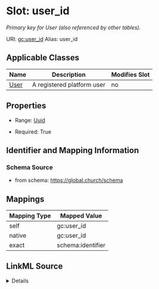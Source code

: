 

# Slot: user_id 


_Primary key for User (also referenced by other tables)._





URI: [gc:user_id](https://global.church/schema/user_id)
Alias: user_id

<!-- no inheritance hierarchy -->





## Applicable Classes

| Name | Description | Modifies Slot |
| --- | --- | --- |
| [User](User.md) | A registered platform user |  no  |






## Properties

* Range: [Uuid](Uuid.md)

* Required: True




## Identifier and Mapping Information






### Schema Source


* from schema: https://global.church/schema




## Mappings

| Mapping Type | Mapped Value |
| ---  | ---  |
| self | gc:user_id |
| native | gc:user_id |
| exact | schema:identifier |




## LinkML Source

<details>
```yaml
name: user_id
description: Primary key for User (also referenced by other tables).
from_schema: https://global.church/schema
exact_mappings:
- schema:identifier
rank: 1000
identifier: true
alias: user_id
domain_of:
- User
range: uuid
required: true

```
</details>